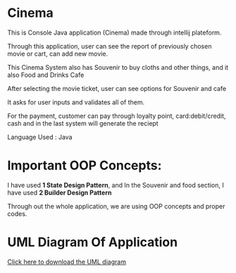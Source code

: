 # Cinema

<p>This is Console Java application (Cinema) made through intellij plateform.</p>
<p>Through this application, user can see the report of previously chosen movie or cart, can add new movie.</p>
<p>This Cinema System also has Souvenir to buy cloths and other things, and it also Food and Drinks Cafe</p>
<p>After selecting the movie ticket, user can see options for Souvenir and cafe</p>
<p>It asks for user inputs and validates all of them.</p>
<p>For the payment, customer can pay through loyalty point, card:debit/credit, cash and in the last system will generate the reciept</p>
<p>Language Used : Java</p>

# Important OOP Concepts: 

I have used **1 State Design Pattern**, and In the Souvenir and food section, I have used **2 Builder Design Pattern**
<p>Through out the whole application, we are using OOP concepts and proper codes.</p>

# UML Diagram Of Application

<a href="https://drive.google.com/file/d/1MJvDUeqHFFQuRvGFEyq8_sSgapDKsztr/view?usp=drive_link">Click here to download the UML diagram</a>


